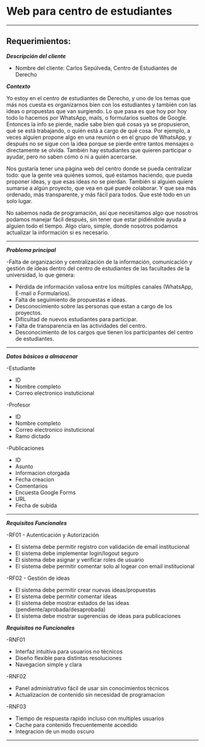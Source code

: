 # Web para centro de estudiantes
---

## Requerimientos:

***Descripción del cliente***

- Nombre del cliente: Carlos Sepúlveda, Centro de Estudiantes de Derecho

***Contexto***

Yo estoy en el centro de estudiantes de Derecho, y uno de los temas que más nos cuesta es organizarnos bien con los estudiantes y también con las ideas o propuestas que van surgiendo.
Lo que pasa es que hoy por hoy todo lo hacemos por WhatsApp, mails, o formularios sueltos de Google. Entonces la info se pierde, nadie sabe bien qué cosas ya se propusieron, qué se está trabajando, o quién está a cargo de qué cosa. Por ejemplo, a veces alguien propone algo en una reunión o en el grupo de WhatsApp, y después no se sigue con la idea porque se pierde entre tantos mensajes o directamente se olvida. También hay estudiantes que quieren participar o ayudar, pero no saben cómo o ni a quién acercarse.

Nos gustaría tener una página web del centro donde se pueda centralizar todo: que la gente vea quiénes somos, qué estamos haciendo, que pueda proponer ideas, y que esas ideas no se pierdan. También si alguien quiere sumarse a algún proyecto, que vea en qué puede colaborar. Y que sea más ordenado, más transparente, y más fácil para todos. Que esté todo en un solo lugar.

No sabemos nada de programación, así que necesitamos algo que nosotros podamos manejar fácil después, sin tener que estar pidiéndole ayuda a alguien todo el tiempo. Algo claro, simple, donde nosotros podamos actualizar la información si es necesario.

---

***Problema principal***

-Falta de organización y centralización de la información, comunicación y gestión de ideas dentro del centro de estudiantes de las facultades de la universidad, lo que genera:
- Pérdida de información valiosa entre los múltiples canales (WhatsApp, E-mail o Formularios).
- Falta de seguimiento de propuestas e ideas.
- Desconocimiento sobre las personas que estan a cargo de los proyectos.
- Dificultad de nuevos estudiantes para participar.
- Falta de transparencia en las actividades del centro.
- Desconocimiento de los cargos que tienen los participantes del centro de estudiantes.

---
***Datos básicos a almacenar***

-Estudiante
- ID
- Nombre completo
- Correo electronico instuticional

-Profesor
- ID
- Nombre completo
- Correo electronico instuticional
- Ramo dictado

-Publicaciones
- ID
- Asunto
- Informacion otorgada
- Fecha creacion
- Comentarios
- Encuesta Google Forms
- URL
- Fecha de subida

---

***Requisitos Funcionales***

-RF01 - Autenticación y Autorización

- El sistema debe permitir registro con validación de email institucional
- El sistema debe implementar login/logout seguro
- El sistema debe asignar y verificar roles de usuario
- El sistema debe permitir comentar solo al logear con email institucional

-RF02 - Gestión de ideas

- El sistema debe permitir crear nuevas ideas/propuestas
- El sistema debe permitir comentar ideas
- El sistema debe mostrar estados de las ideas (pendiente/aprobada/desaprobada)
- El sistema debe mostrar sugerencias de ideas para publicaciones

***Requisitos no Funcionales***

-RNF01

- Interfaz intuitiva para usuarios no tècnicos
- Diseño flexible para distintas resoluciones
- Navegacion simple y clara

-RNF02

- Panel administrativo fácil de usar sin conocimientos tècnicos
- Actualizacion de contenido sin necesidad de programacion

-RNF03

- Tiempo de respuesta rapido incluso con multiples usuarios
- Cache para contenido frecuentemente accedido
- Integracion de un modo oscuro

---
  

